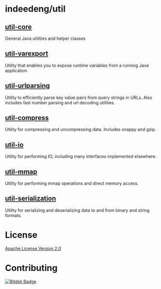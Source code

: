 # indeedeng/util

## [util-core](https://github.com/indeedeng/util/tree/master/util-core)

General Java utilities and helper classes

## [util-varexport](https://github.com/indeedeng/util/tree/master/varexport)

Utility that enables you to expose runtime variables from a running Java application

## [util-urlparsing](https://github.com/indeedeng/util/tree/master/urlparsing)

Utility to efficiently parse key value pairs from query strings in URLs. Also includes fast number parsing and url decoding utilities.

## [util-compress](https://github.com/indeedeng/util/tree/master/compress)

Utility for compressing and uncompressing data. Includes snappy and gzip.

## [util-io](https://github.com/indeedeng/util/tree/master/io)

Utility for performing IO, including many interfaces implemented elsewhere.

## [util-mmap](https://github.com/indeedeng/util/tree/master/mmap)

Utility for performing mmap operations and direct memory access.

## [util-serialization](https://github.com/indeedeng/util/tree/master/serialization)

Utility for serializing and deserializing data to and from binary and string formats.

# License

[Apache License Version 2.0](https://github.com/indeedeng/util/blob/master/LICENSE)

# Contributing


[![Bitdeli Badge](https://d2weczhvl823v0.cloudfront.net/indeedeng/util/trend.png)](https://bitdeli.com/free "Bitdeli Badge")

